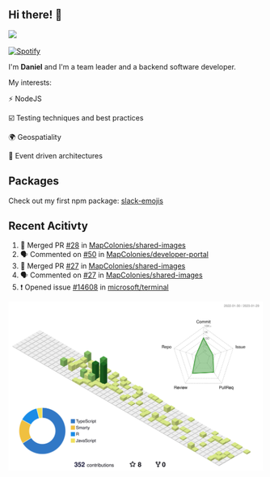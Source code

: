 ## Hi there! 👋

<p>
  <img src="https://github-readme-stats.vercel.app/api?username=syncush&theme=tokyonight">
</p>

[![Spotify](https://novatorem-rust.vercel.app/api/spotify)](https://open.spotify.com/user/syncush)

I'm **Daniel** and I'm a team leader and a backend software developer.

My interests:

⚡ NodeJS

☑️ Testing techniques and best practices

🌍 Geospatiality

🧠 Event driven architectures

## Packages
Check out my first npm package: [slack-emojis](https://www.npmjs.com/package/slack-emojis)

## Recent Acitivty
<!--START_SECTION:activity-->
1. 🎉 Merged PR [#28](https://github.com/MapColonies/shared-images/pull/28) in [MapColonies/shared-images](https://github.com/MapColonies/shared-images)
2. 🗣 Commented on [#50](https://github.com/MapColonies/developer-portal/issues/50) in [MapColonies/developer-portal](https://github.com/MapColonies/developer-portal)
3. 🎉 Merged PR [#27](https://github.com/MapColonies/shared-images/pull/27) in [MapColonies/shared-images](https://github.com/MapColonies/shared-images)
4. 🗣 Commented on [#27](https://github.com/MapColonies/shared-images/issues/27) in [MapColonies/shared-images](https://github.com/MapColonies/shared-images)
5. ❗️ Opened issue [#14608](https://github.com/microsoft/terminal/issues/14608) in [microsoft/terminal](https://github.com/microsoft/terminal)
<!--END_SECTION:activity-->

![contrib](./profile-3d-contrib/profile-green-animate.svg)

